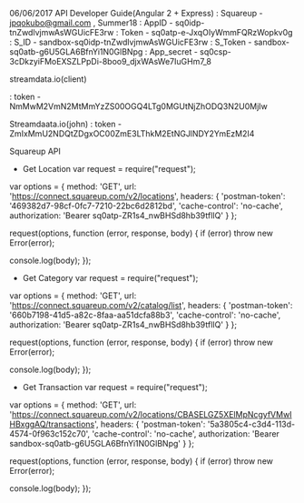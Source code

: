 06/06/2017
API Developer Guide(Angular 2 + Express)
: Squareup - jpqokubo@gmail.com ,  Summer18 
: AppID - sq0idp-tnZwdlvjmwAsWGUicFE3rw
: Token - sq0atp-e-JxqOIyWmmFQRzWopkv0g
: S_ID - sandbox-sq0idp-tnZwdlvjmwAsWGUicFE3rw
: S_Token - sandbox-sq0atb-g6U5GLA6BfnYi1N0GlBNpg
: App_secret - sq0csp-3cDkzyiFMoEXSZLPpDi-8boo9_djxWAsWe7IuGHm7_8

streamdata.io(client)

: token - NmMwM2VmN2MtMmYzZS00OGQ4LTg0MGUtNjZhODQ3N2U0MjIw

Streamdaata.io(john)
: token - ZmIxMmU2NDQtZDgxOC00ZmE3LThkM2EtNGJlNDY2YmEzM2I4

Squareup API

- Get Location
var request = require("request");

var options = { method: 'GET',
  url: 'https://connect.squareup.com/v2/locations',
  headers: 
   { 'postman-token': '469382d7-98cf-0fc7-7210-22bc6d2812bd',
     'cache-control': 'no-cache',
     authorization: 'Bearer sq0atp-ZR1s4_nwBHSd8hb39tflIQ' } };

request(options, function (error, response, body) {
  if (error) throw new Error(error);

  console.log(body);
});

- Get Category
var request = require("request");

var options = { method: 'GET',
  url: 'https://connect.squareup.com/v2/catalog/list',
  headers: 
   { 'postman-token': '660b7198-41d5-a82c-8faa-aa51dcfa88b3',
     'cache-control': 'no-cache',
     authorization: 'Bearer sq0atp-ZR1s4_nwBHSd8hb39tflIQ' } };

request(options, function (error, response, body) {
  if (error) throw new Error(error);

  console.log(body);
});
- Get Transaction
var request = require("request");

var options = { method: 'GET',
  url: 'https://connect.squareup.com/v2/locations/CBASELGZ5XElMpNcgyfVMwIHBxggAQ/transactions',
  headers: 
   { 'postman-token': '5a3805c4-c3d4-113d-4574-0f963c152c70',
     'cache-control': 'no-cache',
     authorization: 'Bearer sandbox-sq0atb-g6U5GLA6BfnYi1N0GlBNpg' } };

request(options, function (error, response, body) {
  if (error) throw new Error(error);

  console.log(body);
});
